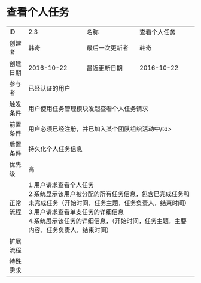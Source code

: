# 查看个人任务
<table>
<tbody>
<tr><td>ID</td><td>2.3</td><td>名称</td><td>查看个人任务</td></tr>
<tr><td>创建者</td><td>韩奇</td><td>最后一次更新者</td><td>韩奇</td></tr>
<tr><td>创建日期</td><td>2016-10-22</td><td>最近更新日期</td><td>2016-10-22</td></tr>
<tr><td>参与者</td><td colspan="3">已经认证的用户</td></tr>
<tr><td>触发条件</td><td colspan="3">用户使用任务管理模块发起查看个人任务请求 </td></tr>
<tr><td>前置条件</td><td colspan="3">用户必须已经注册，并已加入某个团队组织活动中/td></tr>
<tr><td>后置条件</td><td colspan="3">持久化个人任务信息</td></tr>
<tr><td>优先级</td><td colspan="3">高</td></tr>
<tr><td>正常流程</td><td colspan="3">1.用户请求查看个人任务<br>2.系统显示该用户被分配的所有任务信息，包含已完成任务和未完成任务（开始时间，任务主题，任务负责人，结束时间）<br>3.用户请求查看单支任务的详细信息<br>4.系统展示该任务的详细信息，（开始时间，任务主题，主要内容，任务负责人，结束时间）</td></tr>
<tr><td>扩展流程</td><td colspan="3">  </td></tr>
<tr><td>特殊需求</td><td colspan="3"> </td></tr>
</tbody>
</table>
